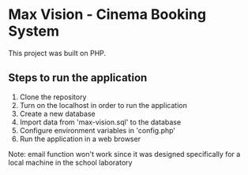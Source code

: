 # Max Vision - Cinema Booking System
This project was built on PHP.
## Steps to run the application
1. Clone the repository
2. Turn on the localhost in order to run the application
3. Create a new database
4. Import data from 'max-vision.sql' to the database
5. Configure environment variables in 'config.php'
6. Run the application in a web browser

Note: email function won't work since it was designed specifically for a local machine in the school laboratory
